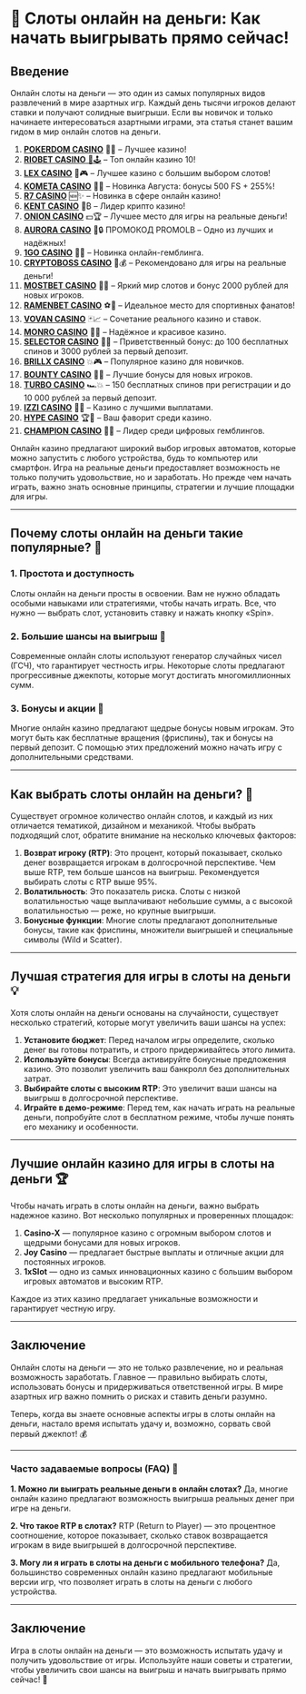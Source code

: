 # 🎰 Слоты онлайн на деньги: Как начать выигрывать прямо сейчас!

## Введение

Онлайн слоты на деньги — это один из самых популярных видов развлечений в мире азартных игр. Каждый день тысячи игроков делают ставки и получают солидные выигрыши. Если вы новичок и только начинаете интересоваться азартными играми, эта статья станет вашим гидом в мир онлайн слотов на деньги.
1. [**POKERDOM CASINO**](https://4pd-stat.com/click/65c385136bcc63141167f1e3/4450/13807/subaccount) 🎰🔥 – Лучшее казино!
1. [**RIOBET CASINO** 🌟🕹️](https://tracker.rioaffi.com/link?btag=1027246_346134) – Топ онлайн казино 10!
1. [**LEX CASINO**](https://lex-ircp01.com/c71ab4dfb) 🎯🎮 – Лучшее казино с большим выбором слотов!
1. [**KOMETA CASINO**](https://stars-flight.com/s2371995e) 🚀🎁 – Новинка Августа: бонусы 500 FS + 255%!
1. [**R7 CASINO**](https://aristocratic-hall.com/s9f210880) 🆕✨ – Новинка в сфере онлайн казино!
1. [**KENT CASINO**](https://passage-through-deserts.com/de0514c15) 💎₿ – Лидер крипто казино!
1. [**ONION CASINO**](https://obclk001-2d.top/click?offer_id=986&partner_id=10542&landing_id=1798&utm_medium=affiliate&sub_1=oncasino3) 💵🏆 – Лучшее место для игры на реальные деньги!
1. [**AURORA CASINO**](https://10trafic-stat2.com/click/668546566bcc6313411604c7/6766/15114/subaccount?promocode=PROMOLB) 🌌🔒 ПРОМОКОД PROMOLB – Одно из лучших и надёжных!
1. [**1GO CASINO**](https://1go-ircp01.com/ce015f410) 🎉🎲 – Новинка онлайн-гемблинга.
1. [**CRYPTOBOSS CASINO**](https://cryptobossc.online/d847bcfa9) 👑💰 – Рекомендовано для игры на реальные деньги!
1. [**MOSTBET CASINO**](https://ktbtis024ifqfn0mst.com/beQs) 🎡💫 – Яркий мир слотов и бонус 2000 рублей для новых игроков.
1. [**RAMENBET CASINO**](https://get.saltyram.com/ru/registration?apkpop=0&partner=p24970p3296034p5526) ⚽🏅 – Идеальное место для спортивных фанатов!
1. [**VOVAN CASINO**](https://vovan.site/d2375cf9b) 🃏📈 – Сочетание реального казино и ставок.
1. [**MONRO CASINO**](https://mnr-ircp01.com/c3ce72a2c) 🌟💖 – Надёжное и красивое казино.
1. [**SELECTOR CASINO**](https://gosel.pl/SELVK) 🎁🎉 – Приветственный бонус: до 100 бесплатных спинов и 3000 рублей за первый депозит.
1. [**BRILLX CASINO**](https://brillx.pub/BRIVK) 💥🎮 – Популярное казино для новичков.
1. [**BOUNTY CASINO**](https://bounty-casino.de/BOVK) 🎯🎁 – Лучшие бонусы для новых игроков.
1. [**TURBO CASINO**](https://turbo-casino.pro/TURVK) 🏎️💥 – 150 бесплатных спинов при регистрации и до 10 000 рублей за первый депозит.
1. [**IZZI CASINO**](https://izzi-fr03.com/ca7c8a7b7) 💸🔝 – Казино с лучшими выплатами.
1. [**HYPE CASINO**](https://hypekaz.com/dc2f44ad0) 🏆🎉 – Ваш фаворит среди казино.
1. [**CHAMPION CASINO**](https://champcasino.ink/pobeda/doa-hats?p80412p305331p112c) 🥇🎰 – Лидер среди цифровых гемблингов.

Онлайн казино предлагают широкий выбор игровых автоматов, которые можно запустить с любого устройства, будь то компьютер или смартфон. Игра на реальные деньги предоставляет возможность не только получить удовольствие, но и заработать. Но прежде чем начать играть, важно знать основные принципы, стратегии и лучшие площадки для игры.

---

## Почему слоты онлайн на деньги такие популярные? 🎰

### 1. Простота и доступность
Слоты онлайн на деньги просты в освоении. Вам не нужно обладать особыми навыками или стратегиями, чтобы начать играть. Все, что нужно — выбрать слот, установить ставку и нажать кнопку «Spin».

### 2. Большие шансы на выигрыш 💸
Современные онлайн слоты используют генератор случайных чисел (ГСЧ), что гарантирует честность игры. Некоторые слоты предлагают прогрессивные джекпоты, которые могут достигать многомиллионных сумм.

### 3. Бонусы и акции 🎁
Многие онлайн казино предлагают щедрые бонусы новым игрокам. Это могут быть как бесплатные вращения (фриспины), так и бонусы на первый депозит. С помощью этих предложений можно начать игру с дополнительными средствами.

---

## Как выбрать слоты онлайн на деньги? 🎯

Существует огромное количество онлайн слотов, и каждый из них отличается тематикой, дизайном и механикой. Чтобы выбрать подходящий слот, обратите внимание на несколько ключевых факторов:

1. **Возврат игроку (RTP)**: Это процент, который показывает, сколько денег возвращается игрокам в долгосрочной перспективе. Чем выше RTP, тем больше шансов на выигрыш. Рекомендуется выбирать слоты с RTP выше 95%.
2. **Волатильность**: Это показатель риска. Слоты с низкой волатильностью чаще выплачивают небольшие суммы, а с высокой волатильностью — реже, но крупные выигрыши.
3. **Бонусные функции**: Многие слоты предлагают дополнительные бонусы, такие как фриспины, множители выигрышей и специальные символы (Wild и Scatter).

---

## Лучшая стратегия для игры в слоты на деньги 💡

Хотя слоты онлайн на деньги основаны на случайности, существует несколько стратегий, которые могут увеличить ваши шансы на успех:

1. **Установите бюджет**: Перед началом игры определите, сколько денег вы готовы потратить, и строго придерживайтесь этого лимита.
2. **Используйте бонусы**: Всегда активируйте бонусные предложения казино. Это позволит увеличить ваш банкролл без дополнительных затрат.
3. **Выбирайте слоты с высоким RTP**: Это увеличит ваши шансы на выигрыш в долгосрочной перспективе.
4. **Играйте в демо-режиме**: Перед тем, как начать играть на реальные деньги, попробуйте слот в бесплатном режиме, чтобы лучше понять его механику и особенности.

---

## Лучшие онлайн казино для игры в слоты на деньги 🏆

Чтобы начать играть в слоты онлайн на деньги, важно выбрать надежное казино. Вот несколько популярных и проверенных площадок:

1. **Casino-X** — популярное казино с огромным выбором слотов и щедрыми бонусами для новых игроков.
2. **Joy Casino** — предлагает быстрые выплаты и отличные акции для постоянных игроков.
3. **1xSlot** — одно из самых инновационных казино с большим выбором игровых автоматов и высоким RTP.

Каждое из этих казино предлагает уникальные возможности и гарантирует честную игру.

---

## Заключение

Онлайн слоты на деньги — это не только развлечение, но и реальная возможность заработать. Главное — правильно выбирать слоты, использовать бонусы и придерживаться ответственной игры. В мире азартных игр важно помнить о рисках и ставить деньги разумно.

Теперь, когда вы знаете основные аспекты игры в слоты онлайн на деньги, настало время испытать удачу и, возможно, сорвать свой первый джекпот! 💰

---

### Часто задаваемые вопросы (FAQ) 🤔

**1. Можно ли выиграть реальные деньги в онлайн слотах?**
Да, многие онлайн казино предлагают возможность выигрыша реальных денег при игре на деньги.

**2. Что такое RTP в слотах?**
RTP (Return to Player) — это процентное соотношение, которое показывает, сколько ставок возвращается игрокам в виде выигрышей в долгосрочной перспективе.

**3. Могу ли я играть в слоты на деньги с мобильного телефона?**
Да, большинство современных онлайн казино предлагают мобильные версии игр, что позволяет играть в слоты на деньги с любого устройства.

---

## Заключение

Игра в слоты онлайн на деньги — это возможность испытать удачу и получить удовольствие от игры. Используйте наши советы и стратегии, чтобы увеличить свои шансы на выигрыш и начать выигрывать прямо сейчас! 🎉


